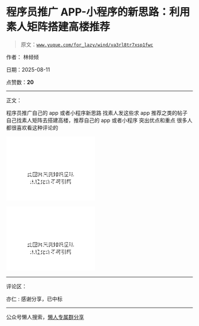 # 程序员推广 APP-小程序的新思路：利用素人矩阵搭建高楼推荐

> 原文：[`www.yuque.com/for_lazy/wind/va3rl8tr7xsp1fwc`](https://www.yuque.com/for_lazy/wind/va3rl8tr7xsp1fwc)

作者： 林倾倾

日期：2025-08-11

点赞数：**20**

* * *

正文：

程序员推广自己的 app 或者小程序新思路 找素人发这些求 app 推荐之类的帖子 自己找素人矩阵去搭建高楼，推荐自己的 app 或者小程序 突出优点和重点
很多人都很喜欢看这种评论的

![](img/f1128b2f4d1e7ba45e9630f1f3762086.png "None")

![](img/1e7a9be595c9c43c92a7b9cc0a61bb2f.png "None")

* * *

评论区：

亦仁 : 感谢分享，已中标

* * *

公众号懒人搜索，[懒人专属群分享](https://lazybook.fun/#/blog/group)